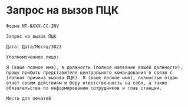 # Запрос на вызов ПЦК

`Форма NT-№XXX-CC-INV`

`Запрос на вызов ПЦК`

`Дата: Дата/Месяц/3023`

`Уполномоченное лицо:`

`Я (ваше полное имя), в должности (полное название вашей должности), прошу прибыть представителя центрального командования в связи с (полная причина вызова ПЦК). Я (ваше полное имя), полностью отдаю отчет своим действиям и беру ответственность на себя, а также обязательства по информированию сотрудников и глав станции.`

`Место для печатей`
